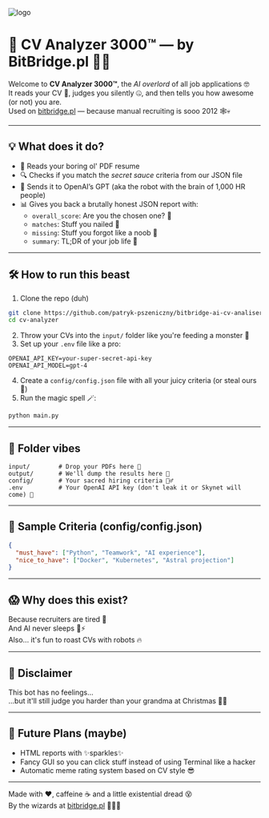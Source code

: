 ![logo](https://imgur.com/6iItBJn.png)
# 🤖 CV Analyzer 3000™ — by BitBridge.pl 💼✨
Welcome to **CV Analyzer 3000™**, the *AI overlord* of all job applications 🤓  
It reads your CV 📄, judges you silently 🤐, and then tells you how awesome (or not) you are.  
Used on [bitbridge.pl](https://bitbridge.pl) — because manual recruiting is sooo 2012 🕸️💀

---

## 💡 What does it do?

- 🧠 Reads your boring ol' PDF resume  
- 🔍 Checks if you match the *secret sauce* criteria from our JSON file  
- 🤯 Sends it to OpenAI’s GPT (aka the robot with the brain of 1,000 HR people)  
- 📊 Gives you back a brutally honest JSON report with:
  - `overall_score`: Are you the chosen one? 🔮
  - `matches`: Stuff you nailed 🎯
  - `missing`: Stuff you forgot like a noob 😬
  - `summary`: TL;DR of your job life 📝

---

## 🛠️ How to run this beast

1. Clone the repo (duh)  
```bash
git clone https://github.com/patryk-pszeniczny/bitbridge-ai-cv-analiser.git
cd cv-analyzer
```

2. Throw your CVs into the `input/` folder like you're feeding a monster 👹  
3. Set up your `.env` file like a pro:
```
OPENAI_API_KEY=your-super-secret-api-key
OPENAI_API_MODEL=gpt-4
```

4. Create a `config/config.json` file with all your juicy criteria (or steal ours 🤫)  
5. Run the magic spell 🪄:
```bash
python main.py
```

---

## 📁 Folder vibes

```
input/        # Drop your PDFs here 🧾
output/       # We'll dump the results here 🔮
config/       # Your sacred hiring criteria 🧙‍♂️
.env          # Your OpenAI API key (don't leak it or Skynet will come) 🤖
```

---

## 🧙 Sample Criteria (config/config.json)

```json
{
  "must_have": ["Python", "Teamwork", "AI experience"],
  "nice_to_have": ["Docker", "Kubernetes", "Astral projection"]
}
```

---

## 😱 Why does this exist?

Because recruiters are tired 🥱  
And AI never sleeps 🧠⚡  
Also... it's fun to roast CVs with robots 🔥

---

## 🧠 Disclaimer

This bot has no feelings...  
...but it'll still judge you harder than your grandma at Christmas 🎄👵

---

## 🚀 Future Plans (maybe)

- HTML reports with ✨sparkles✨  
- Fancy GUI so you can click stuff instead of using Terminal like a hacker  
- Automatic meme rating system based on CV style 😎

---

Made with ❤️, caffeine ☕ and a little existential dread 😵  
By the wizards at [bitbridge.pl](https://bitbridge.pl) 🧙‍♀️🧙
